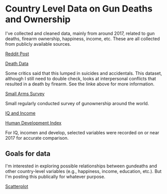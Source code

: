 # Country Level Data on Gun Deaths and Ownership
I've collected and cleaned data, mainly from around 2017, related to gun deaths, firearm ownership, happiness, income, etc. These are all collected from publicly available sources.

[Reddit Post](https://www.reddit.com/r/Infographics/comments/vunkv3/gun_deaths_per_5m_people_compared_to_ownership/)

[Death Data](https://vizhub.healthdata.org/gbd-results/#state=eyJpZCI6IjZiMWE0YzBjLTM0NDYtNDk0Ny1hNjcyLTg4YjM4OGUwZjg3NiIsIm1ldGEiOnsiaW50ZXJhY3Rpb25UeXBlIjoicmVkaXJlY3QifX0%3d&client_info=eyJ1aWQiOiJiYTRjMWQ4Mi0zMGE1LTQxNzItOTM3ZC0xYjI3NDYzODdhOWMtYjJjXzFhX3NpZ251cF9zaWduaW4iLCJ1dGlkIjoiYTA3NjU1ZjYtZTQ4Mi00MmYzLThiMzAtNmI3ZDAwOWY4MTNkIn0&code=eyJraWQiOiJiS2szUnJCSkxKczBiT2VoeTdHT1VZaGlBYWhVMHlXb01pNU1aUkRmLUU4IiwidmVyIjoiMS4wIiwiemlwIjoiRGVmbGF0ZSIsInNlciI6IjEuMCJ9.FipGmT_mq8vKu19kkoCb0FUhV5vXfjfkyhhPkgu9uhP7-5uqhAhGA1hZ5TQ6uex5rg-VMYse_mTqksHijQezZU7YErZIpqMxAESzzj3oM4NQSGra8N_XnsjT5nUCAu35G_RSX9UnJUw-tv6fM-VDkKvJsta6hqIWTNWeLurCiTiz1kntndP3fplJxBWcZN1y3iED6ifEfdvcrUl-Ly4yU5oDFOu5_UJkvwduT_h2zIHxTV_cfUj4PSS1PVshhpUilwTT3tMK2JN4-OcpoRvqdyEaFRx1UKW5NfMdES_aHvix1h8pA7ovpLaFj8yhJfoz4fGNHY7CtKUiMEwH7Hy1tQ.fHog58lBU-8B21Vt.Y5pb5G6d0Wc-H7evNL5QN5cJWJ9nmpy37lZfLlVnbiIdjBx7qJ4DW5W1RlbKeoV_NDqHmqqCIDjTXF11P_OO0CJCfaDQ42mWpu5S25R6SVFS3A1z6dh_N5XuELQdPXIKT2CuIcTWjpnyur_wZqvoLga31yfhbuuTBXgQvwv8sYJGLfiu5B45HBht1_9VdyUf_-PosrUh4TT7jYmSqPirf7YoPSqsuzj3PtbvNX3iirSeU--GoSqicpvwHUvIDhTyu3kuza5eEkkPg58H8Ujz4rmR5aOafrFrrbnU23y-tPeb13Zd4l_anSzbmvso2llg5OzIFWfSoVjw5CTHEV2zNCDD4nYAT6VSV5mVuWbK8XhieEHRTESsNcviwuTdQC4Ww5TKR3R7mcEN8SQCnoSAfdgDjGR4BZrziDZUGy4bjIvjwRyI-Lm_yG6yXiJw2KWeXFpjebnVwZ1zJJ2EE1348xJCf3Z5iLEYaqI8RNWhA92gR2rlku1an7DtB6FeTy7ZpovCMVaLPlsB4Gws4IOA9apRfgU576SizXRhwkkG1RxdfvkQalVtW9KoH9YFx7C3U3BD6gGQVIXAm5F7xXZJD9USu6wsan1orfl6zf_lwraNHKWLnSa7-1yDzY4qgQJENezmWBpg2OewpYEu4_PrCbJj36ZcSzUsQi7XfRZL2h5PrhwTVZl5yrWp28hncshIBS7w0yjbwyOuMizEWZ4MS2R7PKd6hBCuCeVghc8rjIsydsji44baFwbO3-5HgMZjInzbE1G3wFQieor3SKY576p8d9mDai843mGdp4x2JoJVCwQO2XXwcpm1yPxabYYR8-ksL3dz0doAX52JTuBnaRLyivUaZyAGwyRJboo4k3__puixicEOL0Ffnsxggq8gyyapjDI-YF5O6pYO8TncahLQuJlxoHIWB5Wgh75O9phE9G2dr1It4DUHtpHND0a_Xv054noH5O8ItHv0Jj420vv-8FQo2E1-UvaaRmFdb8KJcgRAQiJ6w-Xu0LF8mQ.c5pBWJChG5fg3S-zfIrxlQ)

Some critics said that this lumped in suicides and accidentals. This dataset, although I still need to double check, looks at interpersonal conflicts that resulted in a death by firearm. See the linke above for more information. 

[Small Arms Survey](https://www.smallarmssurvey.org/sites/default/files/resources/SAS-BP-Civilian-Firearms-Numbers.pdf)

Small regularly conducted survey of gunownership around the world.

[IQ and Income](https://www.worlddata.info/iq-by-country.php)

[Human Development Index](https://worldpopulationreview.com/country-rankings/developed-countries)

For IQ, incomen and develop, selected variables were recorded on or near 2017 for accurate comparison.

## Goals for data

I'm interested in exploring possible relationships between gundeaths and other country-level variables (e.g., happiness, income, education, etc.). But I'm posting this publically for whatever purpose. 

[Scatterplot](img/civ_ownership_deaths.png)
